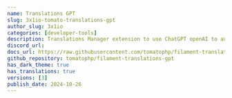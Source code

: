 ```yaml
---
name: Translations GPT
slug: 3x1io-tomato-translations-gpt
author_slug: 3x1io
categories: [developer-tools]
description: Translations Manager extension to use ChatGPT openAI to auto translate your __(), trans() fn
discord_url:
docs_url: https://raw.githubusercontent.com/tomatophp/filament-translations-gpt/master/README.md
github_repository: tomatophp/filament-translations-gpt
has_dark_theme: true
has_translations: true
versions: [3]
publish_date: 2024-10-26
---
```

